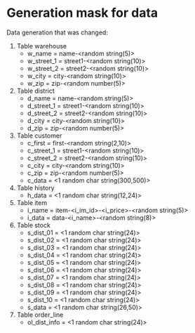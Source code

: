 # Generation mask for data

Data generation that was changed:
1. Table warehouse
	* w_name = name-<random string(5)>
	* w_street_1 = street1-<random string(10)>
	* w_street_2 = street2-<random string(10)>
	* w_city = city-<random string(10)>
	* w_zip = zip-<random number(5)>
2. Table district
	* d_name = name-<random string(5)>
	* d_street_1 = street1-<random string(10)>
	* d_street_2 = street2-<random string(10)>
	* d_city = city-<random string(10)>
	* d_zip = zip-<random number(5)>
3. Table customer
	* c_first = first-<random string(2,10)>
	* c_street_1 = street1-<random string(10)>
	* c_street_2 = street2-<random string(10)>
	* c_city = city-<random string(10)>
	* c_zip = zip-<random number(5)>
	* c_data = <1 random char string(300,500)>
4. Table history
	* h_data = <1 random char string(12,24)>
5. Table item
	* i_name = item-<i_im_id>-<i_price>-<random string(5)>
	* i_data = data-<i_name>-<random string(8)>
6. Table stock
	* s_dist_01 = <1 random char string(24)>
	* s_dist_02 = <1 random char string(24)>
	* s_dist_03 = <1 random char string(24)>
	* s_dist_04 = <1 random char string(24)>
	* s_dist_05 = <1 random char string(24)>
	* s_dist_06 = <1 random char string(24)>
	* s_dist_07 = <1 random char string(24)>
	* s_dist_08 = <1 random char string(24)>
	* s_dist_09 = <1 random char string(24)>
	* s_dist_10 = <1 random char string(24)>
	* s_data = <1 random char string(26,50)>
7. Table order_line
	* ol_dist_info = <1 random char string(24)>
